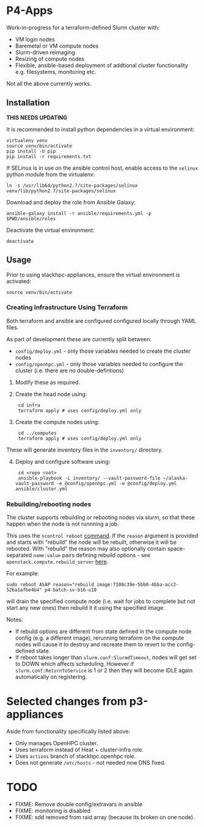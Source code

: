 P4-Apps
=============

Work-in-progress for a terraform-defined Slurm cluster with:
- VM login nodes
- Baremetal or VM compute nodes
- Slurm-driven reimaging
- Resizing of compute nodes
- Flexible, ansible-based deployment of addtional cluster functionality e.g. filesystems, monitoring etc.

Not all the above currently works.

## Installation

**THIS NEEDS UPDATING**

It is recommended to install python dependencies in a virtual environment:

    virtualenv venv
    source venv/bin/activate
    pip install -U pip
    pip install -r requirements.txt

If SELinux is in use on the ansible control host, enable access to the
`selinux` python module from the virtualenv:

    ln -s /usr/lib64/python2.7/site-packages/selinux venv/lib/python2.7/site-packages/selinux

Download and deploy the role from Ansible Galaxy:

    ansible-galaxy install -r ansible/requirements.yml -p $PWD/ansible/roles

Deactivate the virtual environment:

    deactivate

## Usage

Prior to using stackhpc-appliances, ensure the virtual environment is activated:

    source venv/bin/activate

### Creating Infrastructure Using Terraform

Both terraform and ansible are configured configured locally through YAML files.

As part of development these are currently split between:
- `config/deploy.yml` - only those variables needed to create the cluster nodes
- `config/openhpc.yml` - only those variables needed to configure the cluster
(i.e. there are no double-defintions)


1. Modify these as required.

2. Create the head node using:

        cd infra
        terraform apply # uses config/deploy.yml only

3. Create the compute nodes using:

        cd ../computes
        terraform apply # uses config/deploy.yml only

These will generate inventory files in the `inventory/` directory.

4. Deploy and configure software using:

        cd <repo root>
        ansible-playbook -i inventory/ --vault-password-file ~/alaska-vault-password -e @config/openhpc.yml -e @config/deploy.yml ansible/cluster.yml

### Rebuilding/rebooting nodes

The cluster supports rebuilding or rebooting nodes via slurm, so that these happen when the node is not runnning a job.

This uses the `scontrol reboot` [command](https://slurm.schedmd.com/scontrol.html). If the `reason` argument is provided and starts with "rebuild" the node will be rebuilt, otherwise it will be rebooted. With "rebuild" the reason may also optionally contain space-separated `name:value` pairs defining rebuild options - see `openstack.compute.rebuild_server` [here](https://docs.openstack.org/openstacksdk/latest/user/proxies/compute.html#modifying-a-server).

For example:

    sudo reboot ASAP reason="rebuild image:7108c39e-5bb0-4bba-acc2-526a1afbe4b4" p4-batch-sv-b16-u10

will drain the specified compute node (i.e. wait for jobs to complete but not start any new ones) then rebuild it it using the specified image.

Notes:
- If rebuild options are different from state defined in the compute node config (e.g. a different image), rerunning terraform on the compute nodes will cause it to destroy and recreate them to revert to the config-defined state.
- If reboot takes longer than `slurm.conf:SlurmdTimeout`, nodes will get set to DOWN which affects scheduling. However if `slurm.conf:ReturnToService` is 1 or 2 then they will become IDLE again automatically on registering.

# Selected changes from p3-appliances
Aside from functionality specifically listed above:
- Only manages OpenHPC cluster.
- Uses terraform instead of Heat + cluster-infra role.
- Uses `actions` branch of stackhpc.openhpc role.
- Does not generate `/etc/hosts` - not needed now DNS fixed.

# TODO
- FIXME: Remove double config/extravars in ansible
- FIXME: monitoring is disabled
- FIXME: sdd removed from raid array (because its broken on one node).
